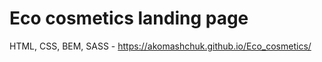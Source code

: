 # Eco cosmetics landing page


HTML, CSS, BEM, SASS - https://akomashchuk.github.io/Eco_cosmetics/

